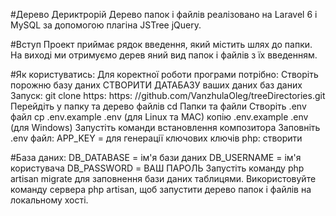 #Дерево Дериктрорій
Дерево папок і файлів реалізовано на Laravel 6 і MySQL за допомогою плагіна JSTree jQuery.

#Вступ
Проект приймає рядок введення, який містить шлях до папки. На виході ми отримуємо дерев яний вид папок і файлів з їх введенням.

#Як користуватись:
Для коректної роботи програми потрібно:
Створіть порожню базу даних СТВОРИТИ ДАТАБАЗУ ваших даних баз даних
Запуск: git clone https: https: //github.com/VanzhulaOleg/treeDirectories.git
Перейдіть у папку та дерево файлів cd Папки та файли
Створіть .env файл cp .env.example .env (для Linux та MAC) копію .env.example .env (для Windows)
Запустіть команди встановлення композитора
Заповніть .env файл:
APP_KEY =
для генерації ключових ключів php: створити

#База даних:
DB_DATABASE = ім'я бази даних
DB_USERNAME = ім'я користувача
DB_PASSWORD = ВАШ ПАРОЛЬ
Запустіть команду php artisan migrate для заповнення бази даних таблицями.
Використовуйте команду сервера php artisan, щоб запустити дерево папок і файлів на локальному хості.
